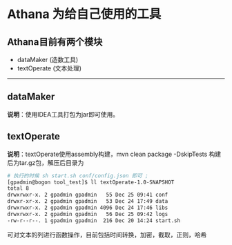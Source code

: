 # Athana 为给自己使用的工具

## Athana目前有两个模块

- dataMaker (造数工具)
- textOperate (文本处理)

---

## dataMaker

**说明**：使用IDEA工具打包为jar即可使用。
## textOperate

**说明**：textOperate使用assembly构建，mvn clean package -DskipTests 构建后为tar.gz包，解压后目录为

```bash
# 执行的时候 sh start.sh conf/config.json 即可 ;
[gpadmin@bogon tool_test]$ ll textOperate-1.0-SNAPSHOT
total 8
drwxrwxr-x. 2 gpadmin gpadmin   55 Dec 25 09:41 conf
drwxr-xr-x. 2 gpadmin gpadmin   53 Dec 24 17:49 data
drwxrwxr-x. 2 gpadmin gpadmin 4096 Dec 24 17:46 libs
drwxrwxr-x. 2 gpadmin gpadmin   56 Dec 25 09:42 logs
-rw-r--r--. 1 gpadmin gpadmin  216 Dec 20 14:24 start.sh
```

可对文本的列进行函数操作，目前包括时间转换，加密，截取，正则，哈希
